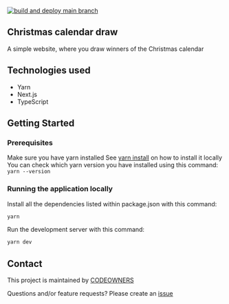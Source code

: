 [![build and deploy main branch](https://github.com/MikAoJk/christmas-calendar-draw/actions/workflows/build_and_deploy.yml/badge.svg)](https://github.com/MikAoJk/christmas-calendar-draw/actions/workflows/build_and_deploy.yml)

## Christmas calendar draw
A simple website, where you draw winners of the Christmas calendar

## Technologies used
* Yarn
* Next.js
* TypeScript

## Getting Started
### Prerequisites
Make sure you have yarn installed
See [yarn install](https://yarnpkg.com/getting-started/install) on how to install it locally
You can check which yarn version you have installed using this command:
`yarn --version`

### Running the application locally

Install all the dependencies listed within package.json with this command:
```bash
yarn
```


Run the development server with this command:
```bash
yarn dev
```

## Contact

This project is maintained by [CODEOWNERS](CODEOWNERS)

Questions and/or feature requests? 
Please create an [issue](https://github.com/MikAoJk/christmas-calendar-draw/issues)
